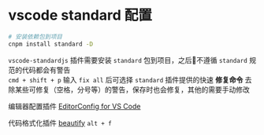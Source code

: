 # vscode standard 配置
```bash
# 安装依赖包到项目
cnpm install standard -D
```

`vscode-standardjs` 插件需要安装 `standard` 包到项目，之后不遵循 `standard` 规范的代码都会有警告  
`cmd + shift + p` 输入 `fix all` 后可选择 `standard` 插件提供的快速 **修复命令** 去除某些可修复（空格，分号等）的警告，保存时也会修复，其他的需要手动修改

编辑器配置插件 [EditorConfig for VS Code](./docs/FE-ENV.md#插件介绍)  

代码格式化插件 [beautify](./docs/FE-ENV.md#插件介绍) `alt + f`  

